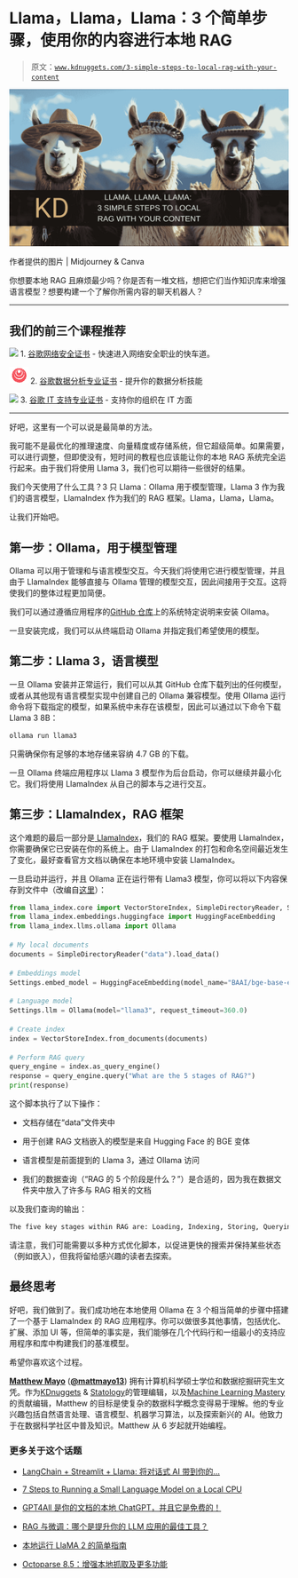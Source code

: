 # Llama，Llama，Llama：3 个简单步骤，使用你的内容进行本地 RAG

> 原文：[`www.kdnuggets.com/3-simple-steps-to-local-rag-with-your-content`](https://www.kdnuggets.com/3-simple-steps-to-local-rag-with-your-content)

![3 个简单步骤，使用你的内容进行本地 RAG](img/c90e6a1c2995d52c9c4f9fc3fc7dc6dd.png)

作者提供的图片 | Midjourney & Canva

你想要本地 RAG 且麻烦最少吗？你是否有一堆文档，想把它们当作知识库来增强语言模型？想要构建一个了解你所需内容的聊天机器人？

* * *

## 我们的前三个课程推荐

![](img/0244c01ba9267c002ef39d4907e0b8fb.png) 1\. [谷歌网络安全证书](https://www.kdnuggets.com/google-cybersecurity) - 快速进入网络安全职业的快车道。

![](img/e225c49c3c91745821c8c0368bf04711.png) 2\. [谷歌数据分析专业证书](https://www.kdnuggets.com/google-data-analytics) - 提升你的数据分析技能

![](img/0244c01ba9267c002ef39d4907e0b8fb.png) 3\. [谷歌 IT 支持专业证书](https://www.kdnuggets.com/google-itsupport) - 支持你的组织在 IT 方面

* * *

好吧，这里有一个可以说是最简单的方法。

我可能不是最优化的推理速度、向量精度或存储系统，但它超级简单。如果需要，可以进行调整，但即使没有，短时间的教程也应该能让你的本地 RAG 系统完全运行起来。由于我们将使用 Llama 3，我们也可以期待一些很好的结果。

我们今天使用了什么工具？3 只 Llama：Ollama 用于模型管理，Llama 3 作为我们的语言模型，LlamaIndex 作为我们的 RAG 框架。Llama，Llama，Llama。

让我们开始吧。

## 第一步：Ollama，用于模型管理

Ollama 可以用于管理和与语言模型交互。今天我们将使用它进行模型管理，并且由于 LlamaIndex 能够直接与 Ollama 管理的模型交互，因此间接用于交互。这将使我们的整体过程更加简便。

我们可以通过遵循应用程序的[GitHub 仓库](https://github.com/ollama/ollama)上的系统特定说明来安装 Ollama。

一旦安装完成，我们可以从终端启动 Ollama 并指定我们希望使用的模型。

## 第二步：Llama 3，语言模型

一旦 Ollama 安装并正常运行，我们可以从其 GitHub 仓库下载列出的任何模型，或者从其他现有语言模型实现中创建自己的 Ollama 兼容模型。使用 Ollama 运行命令将下载指定的模型，如果系统中未存在该模型，因此可以通过以下命令下载 Llama 3 8B：

```py
ollama run llama3
```

只需确保你有足够的本地存储来容纳 4.7 GB 的下载。

一旦 Ollama 终端应用程序以 Llama 3 模型作为后台启动，你可以继续并最小化它。我们将使用 LlamaIndex 从自己的脚本与之进行交互。

## 第三步：LlamaIndex，RAG 框架

这个难题的最后一部分是[ LlamaIndex](https://www.llamaindex.ai/)，我们的 RAG 框架。要使用 LlamaIndex，你需要确保它已安装在你的系统上。由于 LlamaIndex 的打包和命名空间最近发生了变化，最好查看官方文档以确保在本地环境中安装 LlamaIndex。

一旦启动并运行，并且 Ollama 正在运行带有 Llama3 模型，你可以将以下内容保存到文件中（改编自[这里](https://docs.llamaindex.ai/en/stable/getting_started/starter_example_local/)）：

```py
from llama_index.core import VectorStoreIndex, SimpleDirectoryReader, Settings
from llama_index.embeddings.huggingface import HuggingFaceEmbedding
from llama_index.llms.ollama import Ollama

# My local documents
documents = SimpleDirectoryReader("data").load_data()

# Embeddings model
Settings.embed_model = HuggingFaceEmbedding(model_name="BAAI/bge-base-en-v1.5")

# Language model
Settings.llm = Ollama(model="llama3", request_timeout=360.0)

# Create index
index = VectorStoreIndex.from_documents(documents)

# Perform RAG query
query_engine = index.as_query_engine()
response = query_engine.query("What are the 5 stages of RAG?")
print(response)
```

这个脚本执行了以下操作：

+   文档存储在“data”文件夹中

+   用于创建 RAG 文档嵌入的模型是来自 Hugging Face 的 BGE 变体

+   语言模型是前面提到的 Llama 3，通过 Ollama 访问

+   我们的数据查询（“RAG 的 5 个阶段是什么？”）是合适的，因为我在数据文件夹中放入了许多与 RAG 相关的文档

以及我们查询的输出：

```py
The five key stages within RAG are: Loading, Indexing, Storing, Querying, and Evaluation.
```

请注意，我们可能需要以多种方式优化脚本，以促进更快的搜索并保持某些状态（例如嵌入），但我将留给感兴趣的读者去探索。

## 最终思考

好吧，我们做到了。我们成功地在本地使用 Ollama 在 3 个相当简单的步骤中搭建了一个基于 LlamaIndex 的 RAG 应用程序。你可以做很多其他事情，包括优化、扩展、添加 UI 等，但简单的事实是，我们能够在几个代码行和一组最小的支持应用程序和库中构建我们的基准模型。

希望你喜欢这个过程。

[](https://www.linkedin.com/in/mattmayo13/)****[Matthew Mayo](https://www.kdnuggets.com/wp-content/uploads/./profile-pic.jpg)**** ([**@mattmayo13**](https://twitter.com/mattmayo13)) 拥有计算机科学硕士学位和数据挖掘研究生文凭。作为[KDnuggets](https://www.kdnuggets.com/) & [Statology](https://www.statology.org/)的管理编辑，以及[Machine Learning Mastery](https://machinelearningmastery.com/)的贡献编辑，Matthew 的目标是使复杂的数据科学概念变得易于理解。他的专业兴趣包括自然语言处理、语言模型、机器学习算法，以及探索新兴的 AI。他致力于在数据科学社区中普及知识。Matthew 从 6 岁起就开始编程。

### 更多关于这个话题

+   [LangChain + Streamlit + Llama: 将对话式 AI 带到你的…](https://www.kdnuggets.com/2023/08/langchain-streamlit-llama-bringing-conversational-ai-local-machine.html)

+   [7 Steps to Running a Small Language Model on a Local CPU](https://www.kdnuggets.com/7-steps-to-running-a-small-language-model-on-a-local-cpu)

+   [GPT4All 是你的文档的本地 ChatGPT，并且它是免费的！](https://www.kdnuggets.com/2023/06/gpt4all-local-chatgpt-documents-free.html)

+   [RAG 与微调：哪个是提升你的 LLM 应用的最佳工具？](https://www.kdnuggets.com/rag-vs-finetuning-which-is-the-best-tool-to-boost-your-llm-application)

+   [本地运行 LlaMA 2 的简单指南](https://www.kdnuggets.com/a-simple-guide-to-running-llama-2-locally)

+   [Octoparse 8.5：增强本地抓取及更多功能](https://www.kdnuggets.com/2022/02/octoparse-85-empowering-local-scraping.html)
